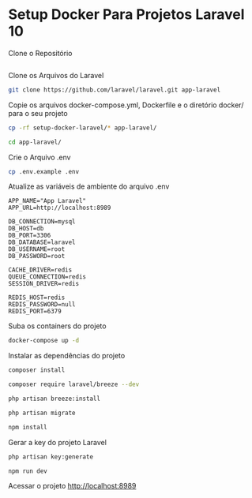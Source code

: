 
# Setup Docker Para Projetos Laravel 10
Clone o Repositório
```sh

```
Clone os Arquivos do Laravel
```sh
git clone https://github.com/laravel/laravel.git app-laravel
```

Copie os arquivos docker-compose.yml, Dockerfile e o diretório docker/ para o seu projeto
```sh
cp -rf setup-docker-laravel/* app-laravel/
```
```sh
cd app-laravel/
```

Crie o Arquivo .env
```sh
cp .env.example .env
```

Atualize as variáveis de ambiente do arquivo .env
```dosini
APP_NAME="App Laravel"
APP_URL=http://localhost:8989

DB_CONNECTION=mysql
DB_HOST=db
DB_PORT=3306
DB_DATABASE=laravel
DB_USERNAME=root
DB_PASSWORD=root

CACHE_DRIVER=redis
QUEUE_CONNECTION=redis
SESSION_DRIVER=redis

REDIS_HOST=redis
REDIS_PASSWORD=null
REDIS_PORT=6379
```

Suba os containers do projeto
```sh
docker-compose up -d
```

Instalar as dependências do projeto
```sh
composer install
```
```sh
composer require laravel/breeze --dev
```
```sh
php artisan breeze:install
```
```sh
php artisan migrate
```
```sh
npm install
```
<!-- Acessar o container
```sh
docker-compose exec app bash
``` -->

Gerar a key do projeto Laravel
```sh
php artisan key:generate
```
```sh
npm run dev
```

Acessar o projeto
[http://localhost:8989](http://localhost:8989)
